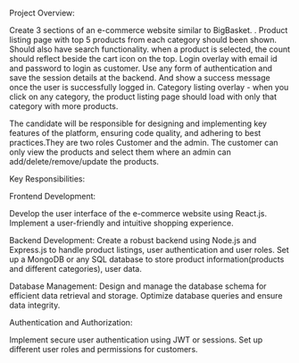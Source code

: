 Project Overview:

Create 3 sections of an e-commerce website similar to BigBasket.
.
Product listing page with top 5 products from each category should been shown. Should also have search functionality. when a product is selected, the count should reflect beside the cart icon on the top.
Login overlay with email id and password to login as customer. Use any form of authentication and save the session details at the backend. And show a success message once the user is successfully logged in.
Category listing overlay - when you click on any category, the product listing page should load with only that category with more products.

 The candidate will be responsible for designing and implementing key features of the platform, ensuring code quality, and adhering to best practices.They are two roles Customer and the admin.
The customer can only view the products and select them where an admin can add/delete/remove/update the products.

Key Responsibilities:

Frontend Development:

Develop the user interface of the e-commerce website using React.js.
Implement a user-friendly and intuitive shopping experience.

Backend Development:
Create a robust backend using Node.js and Express.js to handle product listings, user authentication and user roles.
Set up a MongoDB or any SQL database to store product information(products and different categories), user data.

Database Management:
Design and manage the database schema for efficient data retrieval and storage.
Optimize database queries and ensure data integrity.

Authentication and Authorization:

Implement secure user authentication using JWT or sessions.
Set up different user roles and permissions for customers.

